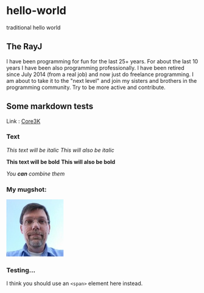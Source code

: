 # hello-world

traditional hello world

## The RayJ

I have been programming for fun for the last 25+ years. For about the last 10 years I have been also programming professionally. I have been retired since July 2014 (from a real job) and now just do freelance programming. I am about to take it to the "next level" and join my sisters and brothers in the programming community. Try to be more active and contribute.

## Some markdown tests

Link : [Core3K](https://core3k.com)

### Text

*This text will be italic*
_This will also be italic_

**This text will be bold**
__This will also be bold__

_You **can** combine them_

### My mugshot:

![The RayJ](/profiles-150.jpg)

### Testing...

I think you should use an
`<span>` element here instead.

